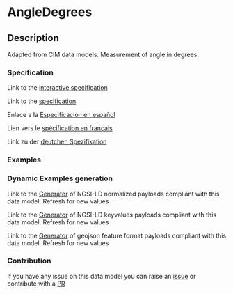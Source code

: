 # AngleDegrees

## Description 

Adapted from CIM data models. Measurement of angle in degrees.
### Specification

Link to the [interactive specification](https://swagger.lab.fiware.org/?url=https://smart-data-models.github.io/dataModel.EnergyCIM/AngleDegrees/swagger.yaml)

Link to the [specification](https://smart-data-models.github.io/dataModel.EnergyCIM/AngleDegrees/doc/spec.md)

Enlace a la [Especificación en español](https://smart-data-models.github.io/dataModel.EnergyCIM/AngleDegrees/doc/spec_ES.md)

Lien vers le [spécification en français](https://smart-data-models.github.io/dataModel.EnergyCIM/AngleDegrees/doc/spec_FR.md)

Link zu der [deutchen Spezifikation](https://smart-data-models.github.io/dataModel.EnergyCIM/AngleDegrees/doc/spec_DE.md)
### Examples
### Dynamic Examples generation

Link to the [Generator](https://smartdatamodels.org/extra/ngsi-ld_generator_v0.92.php?schemaUrl=https://raw.githubusercontent.com/smart-data-models/dataModel.EnergyCIM/master/AngleDegrees/schema.json&email=info@smartdatamodels.org) of NGSI-LD normalized payloads compliant with this data model. Refresh for new values

Link to the [Generator](https://smartdatamodels.org/extra/ngsi-ld_generator_keyvalues_v0.92.php?schemaUrl=https://raw.githubusercontent.com/smart-data-models/dataModel.EnergyCIM/master/AngleDegrees/schema.json&email=info@smartdatamodels.org) of NGSI-LD keyvalues payloads compliant with this data model. Refresh for new values

Link to the [Generator](https://smartdatamodels.org/extra/geojson_features_generator_v1.0.php?schemaUrl=https://raw.githubusercontent.com/smart-data-models/dataModel.EnergyCIM/master/AngleDegrees/schema.json&email=info@smartdatamodels.org) of geojson feature format payloads compliant with this data model. Refresh for new values
### Contribution

 If you have any issue on this data model you can raise an [issue](https://github.com/smart-data-models/dataModel.EnergyCIM/issues)  or contribute with a [PR](https://github.com/smart-data-models/dataModel.EnergyCIM/pulls)